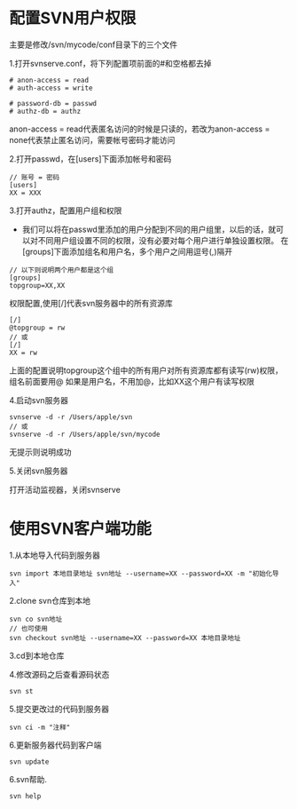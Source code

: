 # 配置SVN用户权限

主要是修改/svn/mycode/conf目录下的三个文件

1.打开svnserve.conf，将下列配置项前面的#和空格都去掉

```
# anon-access = read
# auth-access = write  
  
# password-db = passwd  
# authz-db = authz  
```
anon-access = read代表匿名访问的时候是只读的，若改为anon-access = none代表禁止匿名访问，需要帐号密码才能访问

2.打开passwd，在[users]下面添加帐号和密码

```
// 账号 = 密码
[users]  
XX = XXX 
```
3.打开authz，配置用户组和权限

* 我们可以将在passwd里添加的用户分配到不同的用户组里，以后的话，就可以对不同用户组设置不同的权限，没有必要对每个用户进行单独设置权限。
在[groups]下面添加组名和用户名，多个用户之间用逗号(,)隔开

```
// 以下则说明两个用户都是这个组
[groups]  
topgroup=XX,XX 
```
权限配置,使用[/]代表svn服务器中的所有资源库

```
[/]  
@topgroup = rw  
// 或
[/]  
XX = rw  

```
上面的配置说明topgroup这个组中的所有用户对所有资源库都有读写(rw)权限，组名前面要用@
如果是用户名，不用加@，比如XX这个用户有读写权限

4.启动svn服务器

```
svnserve -d -r /Users/apple/svn
// 或
svnserve -d -r /Users/apple/svn/mycode
```
无提示则说明成功

5.关闭svn服务器

打开活动监视器，关闭svnserve

# 使用SVN客户端功能
1.从本地导入代码到服务器

```
svn import 本地目录地址 svn地址 --username=XX --password=XX -m "初始化导入"
```
2.clone svn仓库到本地

```
svn co svn地址
// 也可使用
svn checkout svn地址 --username=XX --password=XX 本地目录地址
```
3.cd到本地仓库

4.修改源码之后查看源码状态

```
svn st
```
5.提交更改过的代码到服务器

```
svn ci -m "注释"
```
6.更新服务器代码到客户端

```
svn update
```

6.svn帮助.

```
svn help
```
